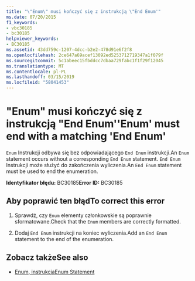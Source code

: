 ```yaml
---
title: "\"Enum\" musi kończyć się z instrukcją \"End Enum'"
ms.date: 07/20/2015
f1_keywords:
- vbc30185
- bc30185
helpviewer_keywords:
- BC30185
ms.assetid: 43dd759c-1207-4dcc-b2e2-478d91e6f2f8
ms.openlocfilehash: 2ce647a69acef13092ed5253712719347a1f079f
ms.sourcegitcommit: 5c1abeec15fbddcc7dbaa729fabc1f1f29f12045
ms.translationtype: MT
ms.contentlocale: pl-PL
ms.lasthandoff: 03/15/2019
ms.locfileid: "58041453"
---
```

# <a name="enum-must-end-with-a-matching-end-enum"></a><span data-ttu-id="d7566-102">"Enum" musi kończyć się z instrukcją "End Enum'</span><span class="sxs-lookup"><span data-stu-id="d7566-102">'Enum' must end with a matching 'End Enum'</span></span>
<span data-ttu-id="d7566-103">`Enum` Instrukcji odbywa się bez odpowiadającego `End Enum` instrukcji.</span><span class="sxs-lookup"><span data-stu-id="d7566-103">An `Enum` statement occurs without a corresponding `End Enum` statement.</span></span> <span data-ttu-id="d7566-104">`End Enum` Instrukcji może służyć do zakończenia wyliczenia.</span><span class="sxs-lookup"><span data-stu-id="d7566-104">An `End Enum` statement must be used to end the enumeration.</span></span>  
  
 <span data-ttu-id="d7566-105">**Identyfikator błędu:** BC30185</span><span class="sxs-lookup"><span data-stu-id="d7566-105">**Error ID:** BC30185</span></span>  
  
## <a name="to-correct-this-error"></a><span data-ttu-id="d7566-106">Aby poprawić ten błąd</span><span class="sxs-lookup"><span data-stu-id="d7566-106">To correct this error</span></span>  
  
1.  <span data-ttu-id="d7566-107">Sprawdź, czy `Enum` elementy członkowskie są poprawnie sformatowane.</span><span class="sxs-lookup"><span data-stu-id="d7566-107">Check that the `Enum` members are correctly formatted.</span></span>  
  
2.  <span data-ttu-id="d7566-108">Dodaj `End Enum` instrukcji na koniec wyliczenia.</span><span class="sxs-lookup"><span data-stu-id="d7566-108">Add an `End Enum` statement to the end of the enumeration.</span></span>  
  
## <a name="see-also"></a><span data-ttu-id="d7566-109">Zobacz także</span><span class="sxs-lookup"><span data-stu-id="d7566-109">See also</span></span>

- [<span data-ttu-id="d7566-110">Enum, instrukcja</span><span class="sxs-lookup"><span data-stu-id="d7566-110">Enum Statement</span></span>](../../visual-basic/language-reference/statements/enum-statement.md)
